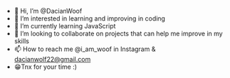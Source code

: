 - 👋 Hi, I’m @DacianWoof
- 👀 I’m interested in learning and improving in coding
- 🌱 I’m currently learning JavaScript
- 💞️ I’m looking to collaborate on projects that can help me improve in my skills
- 📫 How to reach me @i_am_woof in Instagram & dacianwolf22@gmail.com
- 😁Tnx for your time :)
